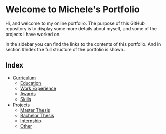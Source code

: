 # Welcome to Michele's Portfolio

Hi, and welcome to my online portfolio. The purpose of this GitHub repository is to display some more details about myself, and some of the projects I have worked on.

In the sidebar you can find the links to the contents of this portfolio. And in section #Index <!-- [Index]((https://mfacchinelli.github.io/#index) --> the full structure of the portfolio is shown. 

## Index

- [Curriculum](https://mfacchinelli.github.io/curriculum.html)
	- [Education](https://mfacchinelli.github.io/curriculum.html/#education-mortar_board)
	- [Work Experience](https://mfacchinelli.github.io/curriculum.html/#work-experience-briefcase)
	- [Awards](https://mfacchinelli.github.io/curriculum.html/#awards-tada)
	- [Skills](https://mfacchinelli.github.io/curriculum.html/#skills-thumbsup)
- [Projects](https://mfacchinelli.github.io/experience.html)
	- [Master Thesis](https://mfacchinelli.github.io/experience.html/#master-thesis)
	- [Bachelor Thesis](https://mfacchinelli.github.io/experience.html/#bachelor-thesis)
	- [Internship](https://mfacchinelli.github.io/experience.html/#internship)
	- [Other](https://mfacchinelli.github.io/experience.html/#other)